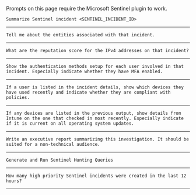 Prompts on this page require the Microsoft Sentinel plugin to work.

```
Summarize Sentinel incident <SENTINEL_INCIDENT_ID>
```
---
```
Tell me about the entities associated with that incident.
```
---
```
What are the reputation score for the IPv4 addresses on that incident?
```
---
```
Show the authentication methods setup for each user involved in that incident. Especially indicate whether they have MFA enabled.
```
---
```
If a user is listed in the incident details, show which devices they have used recently and indicate whether they are compliant with policies.
```
---
```
If any devices are listed in the previous output, show details from Intune on the one that checked in most recently. Especially indicate if it is current on all operating system updates.
```
---
```
Write an executive report summarizing this investigation. It should be suited for a non-technical audience.
```
---
```
Generate and Run Sentinel Hunting Queries
```
---
```
How many high priority Sentinel incidents were created in the last 12 hours?
```
---
